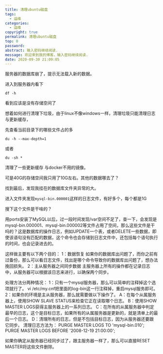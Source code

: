 ```yaml
---
title: 清理ubuntu磁盘
tags:
  - 运维
categories:
  - 运维
copyright: true
permalink: 清理ubuntu磁盘
top: 0
password: 
abstract: 输入密码继续阅读.
message: 欢迎来到我的博客，输入密码继续阅读.
date: 2020-09-30 21:09:05
---
```

服务器的数据库崩了，提示无法载入新的数据。


<!--more-->
进入到服务器内看下
```
df -h
```
看到应该是没有存储空间了


想着如何进行清理下垃圾，由于linux不像windows一样，清理垃圾只能清理日志与更新缓存，


先查看当前目录下的哪些文件占的多
```
du -h --max-depth=1
```
或者
``` 
du -sh *
```

清理了一些更新缓存 与docker不用的镜像。

可是40G的存储空间我只用了10G左右。其他的数据哪去了？

找到最后，发现我挂在的数据库文件夹异常的大。

进入文件夹发现`mysql-bin.000001`这样的日志文件，有好多个，每个都是1G


搜下这个文件是干啥的？


用ports安装了MySQL以后，过一段时间发现/var空间不足了，查一下，会发现是mysql-bin.000001、mysql-bin.000002等文件占用了空间，那么这些文件是干吗的？这是数据库的操作日志，例如UPDATE一个表，或者DELETE一些数据，即使该语句没有匹配的数据，这个命令也会存储到日志文件中，还包括每个语句执行的时间，也会记录进去的。

这样做主要有以下两个目的：
1：数据恢复
如果你的数据库出问题了，而你之前有过备份，那么可以看日志文件，找出是哪个命令导致你的数据库出问题了，想办法挽回损失。
2：主从服务器之间同步数据
主服务器上所有的操作都在记录日志中，从服务器可以根据该日志来进行，以确保两个同步。

处理方法分两种情况：
1：只有一个mysql服务器，那么可以简单的注释掉这个选项就行了。
vi /etc/my.cnf把里面的log-bin这一行注释掉，重启mysql服务即可。
2：如果你的环境是主从服务器，那么就需要做以下操作了。
A：在每个从属服务器上，使用SHOW SLAVE STATUS来检查它正在读取哪个日志。
B：使用SHOW MASTER LOGS获得主服务器上的一系列日志。
C：在所有的从属服务器中判定最早的日志，这个是目标日志，如果所有的从属服务器是更新的，就是清单上的最后一个日志。
D：清理所有的日志，但是不包括目标日志，因为从服务器还要跟它同步。
清理日志方法为：
PURGE MASTER LOGS TO 'mysql-bin.010';
PURGE MASTER LOGS BEFORE '2008-12-19 21:00:00';

如果你确定从服务器已经同步过了，跟主服务器一样了，那么可以直接RESET MASTER将这些文件删除。







